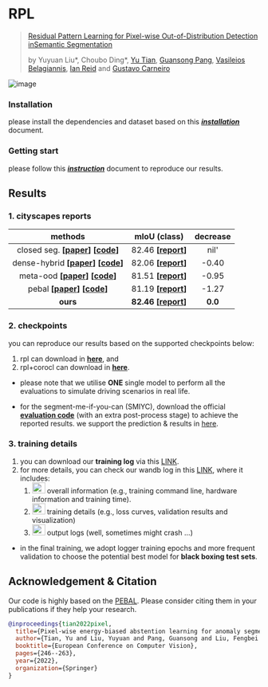 # RPL
> [Residual Pattern Learning for Pixel-wise Out-of-Distribution Detection inSemantic Segmentation](https://arxiv.org/pdf/2211.14512.pdf)
>
> by Yuyuan Liu*, Choubo Ding*, [Yu Tian](https://yutianyt.com/), [Guansong Pang](https://sites.google.com/site/gspangsite),
> [Vasileios Belagiannis](https://campar.in.tum.de/Main/VasileiosBelagiannis), 
> [Ian Reid](https://cs.adelaide.edu.au/~ianr/) and [Gustavo Carneiro](https://cs.adelaide.edu.au/~carneiro/)
>

![image](https://user-images.githubusercontent.com/102338056/204700808-6b1017ee-7876-4090-ab77-790a049c8e44.png)

### Installation
please install the dependencies and dataset based on this [***installation***](./docs/installation.md) document.

### Getting start
please follow this [***instruction***](./docs/before_start.md) document to reproduce our results.

## Results

### 1. cityscapes reports

| methods 	| mIoU (class) | decrease | 
|:--------:	|:-----:	|:-----:	|
|closed seg. **[[paper](https://arxiv.org/pdf/1812.01593.pdf)]** **[[code](https://github.com/NVIDIA/semantic-segmentation/tree/sdcnet)]**| 82.46 **[[report](https://www.cityscapes-dataset.com/anonymous-results/?id=59c2112456c9ccfa371b9d07c14ad1af459a49c0c1dcb1b0f86206696724c7f7)]**	| nil' 	| |
|dense-hybrid **[[paper](https://arxiv.org/pdf/2207.02606.pdf)]** **[[code](https://github.com/matejgrcic/DenseHybrid)]**| 82.06 **[[report](https://www.cityscapes-dataset.com/anonymous-results/?id=0d7223c203dc2437367c61314ee055b8e7b7eb7f9b1667e330eec3855956b063)]**	| -0.40 	| |
|meta-ood **[[paper](https://arxiv.org/pdf/2012.06575.pdf)]** **[[code](https://github.com/robin-chan/meta-ood)]**| 81.51 **[[report](https://www.cityscapes-dataset.com/anonymous-results/?id=d34a108dc2b75f03eaac6bd790c631dbd8448c93a3a18ad870dc2102669dca8c)]**	| -0.95 	| |
|pebal **[[paper](https://arxiv.org/pdf/2111.12264.pdf)]** **[[code](https://github.com/tianyu0207/PEBAL)]**| 81.19 **[[report](https://www.cityscapes-dataset.com/anonymous-results/?id=bdaa6c69751b6a1cfe0c08db66f4ba96967a161124873e0a8fb6afbaf01f3098)]**	| -1.27 	| |
|**ours** | **82.46 [[report](https://www.cityscapes-dataset.com/anonymous-results/?id=e51cc63dc225379f5a974d54cec04d6a4135481446d0180c3a950bb7d96d8c4c)]**	| **0.0** 	| |

### 2. checkpoints
you can reproduce our results based on the supported checkpoints below:
1) rpl can download in **[here](https://drive.google.com/drive/folders/1XHyvdT2LJzbzVJyoNOUHVtReKGg6HkLq?usp=share_link)**, and
1) rpl+corocl can download in **[here](https://drive.google.com/drive/folders/1rVaBRdOpS2JkAo-ZRO64jSZU0VbdZsDn?usp=share_link)**.
* please note that we utilise **ONE** single model to perform all the evaluations to simulate driving scenarios in real life.
  

* for the segment-me-if-you-can (SMIYC), download the official **[evaluation code](https://github.com/adynathos/road-anomaly-benchmark)** (with an extra post-process stage) to achieve the reported results. we support the prediction & results in [here](https://drive.google.com/drive/folders/1oE9CQCyvdE-Jt6akNE3wFpnk_q6ueONs?usp=share_link). 
### 3. training details

1) you can download our **training log** via this [LINK](https://drive.google.com/drive/folders/1Ba3IpT4CY5hxvGkvBfHLNIcD89Ml8Hmm?usp=share_link).
2) for more details, you can check our wandb log in this 
   [LINK](https://wandb.ai/yy/OoD_Segmentation/runs/3wh3o12o?workspace=user-pyedog1976),
   where it includes:
   1) <img src="https://user-images.githubusercontent.com/102338056/167979073-1c1b3144-8a72-4d8d-9084-31d7fdab3e9b.png" width="26" height="22"> overall information (e.g., training command line, hardware information and training time).
   2) <img src="https://user-images.githubusercontent.com/102338056/167978940-8c1f3d79-d062-4e7b-b56e-30b97d273ae8.png" width="26" height="22"> training details (e.g., loss curves, validation results and visualization)
   3) <img src="https://user-images.githubusercontent.com/102338056/167979238-4847430f-aa0b-483d-b735-8a10b43293a1.png" width="26" height="22"> output logs (well, sometimes might crash ...)
* in the final training, we adopt logger training epochs and more frequent validation to choose the potential best model for **black boxing test sets**.
## Acknowledgement & Citation 

Our code is highly based on the [PEBAL](https://github.com/tianyu0207/PEBAL). 
Please consider citing them in your publications if they help your research.
```bibtex
@inproceedings{tian2022pixel,
  title={Pixel-wise energy-biased abstention learning for anomaly segmentation on complex urban driving scenes},
  author={Tian, Yu and Liu, Yuyuan and Pang, Guansong and Liu, Fengbei and Chen, Yuanhong and Carneiro, Gustavo},
  booktitle={European Conference on Computer Vision},
  pages={246--263},
  year={2022},
  organization={Springer}
}
```

